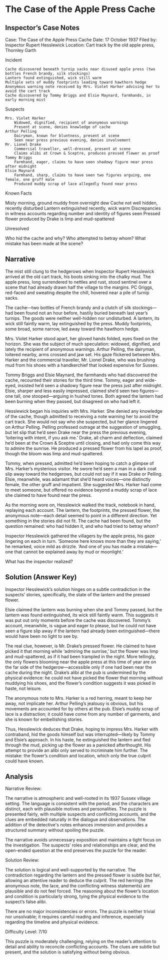 # The Case of the Apple Press Cache

## Inspector’s Case Notes

Case: The Case of the Apple Press Cache
Date: 17 October 1937
Filed by: Inspector Rupert Hesslewick
Location: Cart track by the old apple press, Thornley Garth

Incident

    Cache discovered beneath turnip sacks near disused apple press (two bottles French brandy, silk stockings)
    Lantern found extinguished, wick still warm
    Multiple sets of muddy footprints leading toward hawthorn hedge
    Anonymous warning note received by Mrs. Violet Harker advising her to avoid the cart track
    Cache discovered by Tommy Briggs and Elsie Maynard, farmhands, in early morning mist

Suspects

    Mrs. Violet Harker
        Widowed, dignified, recipient of anonymous warnings
        Present at scene, denies knowledge of cache
    Arthur Pelling
        Dairyman, known for bluntness, present at scene
        Seen near press previous evening, denies involvement
    Mr. Lionel Drake
        Commercial traveller, well-dressed, present at scene
        Claims alibi at Crown & Sceptre, produces pressed flower as proof
    Tommy Briggs
        Farmhand, eager, claims to have seen shadowy figure near press after midnight
    Elsie Maynard
        Farmhand, sharp, claims to have seen two figures arguing, one female, one gruff male
        Produced muddy scrap of lace allegedly found near press

Known Facts

  Misty morning, ground muddy from overnight dew
  Cache not well hidden, recently disturbed
  Lantern extinguished recently, wick warm
  Discrepancies in witness accounts regarding number and identity of figures seen
  Pressed flower produced by Drake is limp and mud-spattered

Unresolved

  Who hid the cache and why?
  Who attempted to betray whom?
  What mistake has been made at the scene?


## Narrative

The mist still clung to the hedgerows when Inspector Rupert Hesslewick arrived at the old cart track, his boots sinking into the chalky mud. The apple press, long surrendered to nettles and rust, stood sentinel over a scene that had already drawn half the village to the margins. PC Griggs, red-faced and sweating despite the chill, hovered near a pile of turnip sacks.

The cache—two bottles of French brandy and a clutch of silk stockings—had been found not an hour before, hastily buried beneath last year’s turnips. The goods were neither well-hidden nor undisturbed. A lantern, its wick still faintly warm, lay extinguished by the press. Muddy footprints, some broad, some narrow, led away toward the hawthorn hedge.

Mrs. Violet Harker stood apart, her gloved hands folded, eyes fixed on the horizon. She was the subject of much speculation: widowed, dignified, and lately the recipient of anonymous warnings. Arthur Pelling, the dairyman, loitered nearby, arms crossed and jaw set. His gaze flickered between Mrs. Harker and the commercial traveller, Mr. Lionel Drake, who was brushing mud from his shoes with a handkerchief that looked expensive for Sussex.

Tommy Briggs and Elsie Maynard, the farmhands who had discovered the cache, recounted their stories for the third time. Tommy, eager and wide-eyed, insisted he’d seen a shadowy figure near the press just after midnight. Elsie, sharper and less easily impressed, claimed she’d seen two figures—one tall, one stooped—arguing in hushed tones. Both agreed the lantern had been burning when they passed, but disagreed on who had left it.

Hesslewick began his inquiries with Mrs. Harker. She denied any knowledge of the cache, though admitted to receiving a note warning her to avoid the cart track. She would not say who she suspected, but her glance lingered on Arthur Pelling. Pelling professed outrage at the suggestion of smuggling, but let slip that he’d seen Drake near the press the previous evening, ‘loitering with intent, if you ask me.’ Drake, all charm and deflection, claimed he’d been at the Crown & Sceptre until closing, and had only come this way to admire the sunrise. He produced a pressed flower from his lapel as proof, though the bloom was limp and mud-spattered.

Tommy, when pressed, admitted he’d been hoping to catch a glimpse of Mrs. Harker’s mysterious visitor. He swore he’d seen a man in a dark coat slip away toward the hedgerows, but could not say if it was Drake or Pelling. Elsie, meanwhile, was adamant that she’d heard voices—one distinctly female, the other gruff and impatient. She suggested Mrs. Harker had come to meet someone, but offered no evidence beyond a muddy scrap of lace she claimed to have found near the press.

As the morning wore on, Hesslewick walked the track, notebook in hand, replaying each account. The lantern, the footprints, the pressed flower, the anonymous note—each detail seemed to point in a different direction. Yet something in the stories did not fit. The cache had been found, but the question remained: who had hidden it, and who had tried to betray whom?

Inspector Hesslewick gathered the villagers by the apple press, his gaze lingering on each in turn. ‘Someone here knows more than they are saying,’ he remarked, voice mild as drizzle. ‘And one of you has made a mistake—one that cannot be explained away by mud or moonlight.’

What has the inspector realized?

## Solution (Answer Key)

Inspector Hesslewick’s solution hinges on a subtle contradiction in the suspects’ stories, specifically, the state of the lantern and the pressed flower.

Elsie claimed the lantern was burning when she and Tommy passed, but the lantern was found extinguished, its wick still faintly warm. This suggests it was put out only moments before the cache was discovered. Tommy’s account, meanwhile, is vague and eager to please, but he could not have seen a figure slip away if the lantern had already been extinguished—there would have been no light to see by.

The real clue, however, is Mr. Drake’s pressed flower. He claimed to have picked it that morning while ‘admiring the sunrise,’ but the flower was limp and mud-spattered, as if it had been trampled in the night. More tellingly, the only flowers blooming near the apple press at this time of year are on the far side of the hedgerow—accessible only if one had been near the cache during the night. Drake’s alibi at the pub is undermined by the physical evidence: he could not have picked the flower that morning without muddying his shoes, and the flower’s condition suggests it was picked in haste, not leisure.

The anonymous note to Mrs. Harker is a red herring, meant to keep her away, not implicate her. Arthur Pelling’s jealousy is obvious, but his movements are accounted for by others at the pub. Elsie’s muddy scrap of lace is a distraction; it could have come from any number of garments, and she is known for embellishing stories.

Thus, Hesslewick deduces that Drake, hoping to impress Mrs. Harker with contraband, hid the goods himself but was interrupted—likely by Tommy and Elsie’s approach. In his haste, he extinguished the lantern and fled through the mud, picking up the flower as a panicked afterthought. His attempt to provide an alibi only served to incriminate him further. The mistake: the flower’s condition and location, which only the true culprit could have known.

## Analysis

Narrative Review:

The narrative is atmospheric and well-rooted in its 1937 Sussex village setting. The language is consistent with the period, and the characters are distinct, each with plausible motives and personalities. The puzzle is presented fairly, with multiple suspects and conflicting accounts, and the clues are embedded naturally in the dialogue and observations. The addition of the detective's notes enhances immersion and provides a structured summary without spoiling the puzzle.

The narrative avoids unnecessary exposition and maintains a tight focus on the investigation. The suspects’ roles and relationships are clear, and the open-ended question at the end preserves the puzzle for the reader.

Solution Review:

The solution is logical and well-supported by the narrative. The contradiction regarding the lantern and the pressed flower is subtle but fair, allowing an attentive reader to deduce the culprit. The red herrings (the anonymous note, the lace, and the conflicting witness statements) are plausible and do not feel forced. The reasoning about the flower’s location and condition is particularly strong, tying the physical evidence to the suspect’s false alibi.

There are no major inconsistencies or errors. The puzzle is neither trivial nor unsolvable; it requires careful reading and inference, especially regarding the timeline and physical evidence.

Difficulty Level: 7/10

This puzzle is moderately challenging, relying on the reader’s attention to detail and ability to reconcile conflicting accounts. The clues are subtle but present, and the solution is satisfying without being obvious.